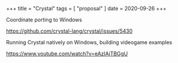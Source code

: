 +++
title = "Crystal"
tags = [ "proposal" ]
date = 2020-09-26
+++

Coordinate porting to Windows

<https://github.com/crystal-lang/crystal/issues/5430>

Running Crystal natively on Windows, building videogame examples

<https://www.youtube.com/watch?v=eAzIAjTBGgU>
